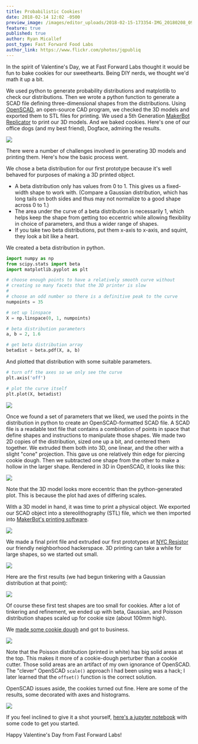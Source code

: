 ```yaml
---
title: Probabilistic Cookies!
date: 2018-02-14 12:02 -0500
preview_image: /images/editor_uploads/2018-02-15-173354-IMG_20180208_091928.jpg
feature: true
published: true
author: Ryan Micallef
post_type: Fast Forward Food Labs
author_link: https://www.flickr.com/photos/jqpubliq
---
```


In the spirit of Valentine's Day, we at Fast Forward Labs thought it would be fun to bake cookies for our sweethearts. Being DIY nerds, we thought we'd math it up a bit.

We used python to generate probability distributions and matplotlib to check our distributions. Then we wrote a python function to generate a SCAD file defining three-dimensional shapes from the distributions. Using [OpenSCAD](http://www.openscad.org/), an open-source CAD program, we checked the 3D models and exported them to STL files for printing. We used a 5th Generation [MakerBot Replicator](https://www.makerbot.com/replicator/) to print our 3D models. And we baked cookies. Here's one of our office dogs (and my best friend), Dogface, admiring the results.

![](/images/editor_uploads/2018-02-15-194945-DogfaceWithCookies.jpg)

There were a number of challenges involved in generating 3D models and printing them. Here's how the basic process went.

We chose a beta distribution for our first prototype because it's well behaved for purposes of making a 3D printed object.
* A beta distribution only has values from 0 to 1. This gives us a fixed-width shape to work with. (Compare a Gaussian distribution, which has long tails on both sides and thus may not normalize to a good shape across 0 to 1.)
* The area under the curve of a beta distribution is necessarily 1, which helps keep the shape from getting too eccentric while allowing flexibility in choice of parameters, and thus a wider range of shapes.
* If you take two beta distributions, put them x-axis to x-axis, and squint, they look a bit like a heart.

We created a beta distribution in python.

```python
import numpy as np
from scipy.stats import beta
import matplotlib.pyplot as plt

# choose enough points to have a relatively smooth curve without 
# creating so many facets that the 3D printer is slow
#
# choose an odd number so there is a definitive peak to the curve
numpoints = 35

# set up linspace
X = np.linspace(0, 1, numpoints)

# beta distribution parameters
a, b = 2, 1.6

# get beta distribution array
betadist = beta.pdf(X, a, b)
```
And plotted that distribution with some suitable parameters.

```python
# turn off the axes so we only see the curve
plt.axis('off')

# plot the curve itself
plt.plot(X, betadist)
```

![](/images/editor_uploads/2018-02-15-174748-betadistplot.png)

Once we found a set of parameters that we liked, we used the points in the distribution in python to create an OpenSCAD-formatted SCAD file. A SCAD file is a readable text file that contains a combination of points in space that define shapes and instructions to manipulate those shapes. We made two 2D copies of the distribution, sized one up a bit, and centered them together. We extruded them both into 3D, one linear, and the other with a slight "cone" projection. This gave us one relatively thin edge for piercing cookie dough. Then we subtracted one shape from the other to make a hollow in the larger shape. Rendered in 3D in OpenSCAD, it looks like this:

![](/images/editor_uploads/2018-02-15-175332-SCAD_Beta_with_Taper.png)

Note that the 3D model looks more eccentric than the python-generated plot. This is because the plot had axes of differing scales.

With a 3D model in hand, it was time to print a physical object. We exported our SCAD object into a stereolithography (STL) file, which we then imported into [MakerBot's printing software](https://www.makerbot.com/download-print/).

![](/images/editor_uploads/2018-02-15-180914-MakerBot_Render.png)

We made a final print file and extruded our first prototypes at [NYC Resistor](http://nycresistor.com) our friendly neighborhood hackerspace. 3D printing can take a while for large shapes, so we started out small.

![](/images/editor_uploads/2018-02-15-173237-IMG_20180207_154319.jpg)

Here are the first results (we had begun tinkering with a Gaussian distribution at that point):

![](/images/editor_uploads/2018-02-15-173256-IMG_20180205_170725.jpg)

Of course these first test shapes are too small for cookies. After a lot of tinkering and refinement, we ended up with beta, Gaussian, and Poisson distribution shapes scaled up for cookie size (about 100mm high).

We [made some cookie dough](http://www.inkatrinaskitchen.com/best-sugar-cookie-recipe-ever/) and got to business.

![](/images/editor_uploads/2018-02-15-173354-IMG_20180208_091928.jpg)

Note that the Poisson distribution (printed in white) has big solid areas at the top. This makes it more of a cookie-dough perturber than a cookie cutter. Those solid areas are an artifact of my own ignorance of OpenSCAD. The "clever" OpenSCAD ```scale()``` approach I had been using was a hack; I later learned that the ```offset()``` function is the correct solution.

OpenSCAD issues aside, the cookies turned out fine. Here are some of the results, some decorated with axes and histograms.

![](/images/editor_uploads/2018-02-15-173432-IMG_20180208_153153.jpg)

If you feel inclined to give it a shot yourself, [here's a jupyter notebook](https://github.com/fastforwardlabs/probabilistic-cookie-cutters) with some code to get you started.

Happy Valentine's Day from Fast Forward Labs!